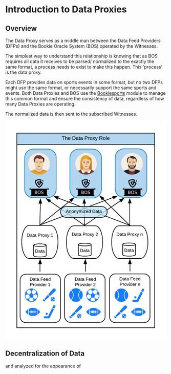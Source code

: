# Introduction to Data Proxies

## Overview

The Data Proxy serves as a middle man between the Data Feed Providers \(DFPs\) and the Bookie Oracle System \(BOS\) operated by the Witnesses. 

The simplest way to understand this relationship is knowing that as BOS requires all data it receives to be parsed/ normalized to the exactly the same format, a process needs to exist to make this happen. This 'process' is the data proxy.

Each DFP provides data on sports events in some format, but no two DFPs might use the same format, or necessarily support the same sports and events. Both Data Proxies and BOS use the [Bookiesports](../bookie-oracle-suite-bos/bookiesports/) module to manage this common format and ensure the consistency of data, regardless of how many Data Proxies are operating.

The normalized data is then sent to the subscribed Witnesses.

![](../.gitbook/assets/data-proxies.png)

## Decentralization of Data

and analyzed for the appearance of 

## 

